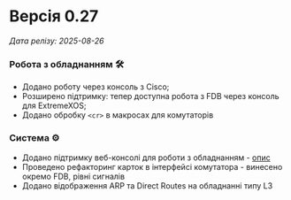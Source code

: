 # Версія 0.27
_Дата релізу: 2025-08-26_

### Робота з обладнанням 🛠️
- Додано роботу через консоль з Cisco;
- Розширено підтримку: тепер доступна робота з FDB через консоль для ExtremeXOS;
- Додано обробку `<cr>` в макросах для комутаторів


### Система ⚙️
- Додано підтримку веб-консолі для роботи з обладнанням - [опис](../../components/console.md)
- Проведено рефакторинг карток в інтерфейсі комутатора - винесено окремо FDB, рівні сигналів
- Додано відображення ARP та Direct Routes на обладнанні типу L3
